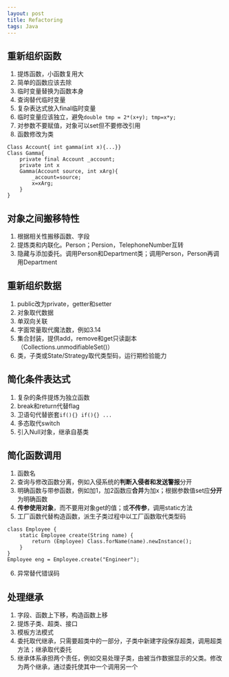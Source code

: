```yaml
---
layout: post
title: Refactoring
tags: Java
---
```

## 重新组织函数
1. 提炼函数，小函数复用大
2. 简单的函数应该去除
3. 临时变量替换为函数本身
4. 查询替代临时变量
5. 复杂表达式放入final临时变量
6. 临时变量应该独立，避免`double tmp = 2*(x+y); tmp=x*y;`
7. 对参数不要赋值，对象可以set但不要修改引用
8. 函数修改为类
```
Class Account{ int gamma(int x){...}}
Class Gamma{
    private final Account _account;
    private int x
    Gamma(Account source, int xArg){
        _account=source;
        x=xArg;
    }
}
```

## 对象之间搬移特性
1. 根据相关性搬移函数、字段
2. 提炼类和内联化。Person；Persion，TelephoneNumber互转
3. 隐藏与添加委托。调用Person和Department类；调用Person，Person再调用Department

## 重新组织数据
1. public改为private，getter和setter
2. 对象取代数据
3. 单双向关联
4. 字面常量取代魔法数，例如3.14
5. 集合封装，提供add，remove和get只读副本（Collections.unmodifiableSet()）
6. 类，子类或State/Strategy取代类型码，运行期检验能力


## 简化条件表达式
1. 复杂的条件提炼为独立函数
2. break和return代替flag
3. 卫语句代替嵌套`if(){} if(){} ...`
4. 多态取代switch
5. 引入Null对象，继承自基类

## 简化函数调用

1. 函数名
2. 查询与修改函数分离，例如入侵系统的**判断入侵者和发送警报**分开
3. 明确函数与带参函数，例如加1，加2函数应**合并**为加x；根据参数值set应**分开**为明确函数
4. **传参使用对象**，而不要用对象get的值；或**不传参**，调用static方法
5. 工厂函数代替构造函数，派生子类过程中以工厂函数取代类型码
```
class Employee {
    static Employee create(String name) {
        return (Employee) Class.forName(name).newInstance();
    }
}
Employee eng = Employee.create("Engineer");
```
6. 异常替代错误码

## 处理继承
1. 字段、函数上下移，构造函数上移
2. 提炼子类、超类、接口
3. 模板方法模式
4. 委托取代继承，只需要超类中的一部分，子类中新建字段保存超类，调用超类方法；继承取代委托
5. 继承体系承担两个责任，例如交易处理子类，由被当作数据显示的父类。修改为两个继承，通过委托使其中一个调用另一个